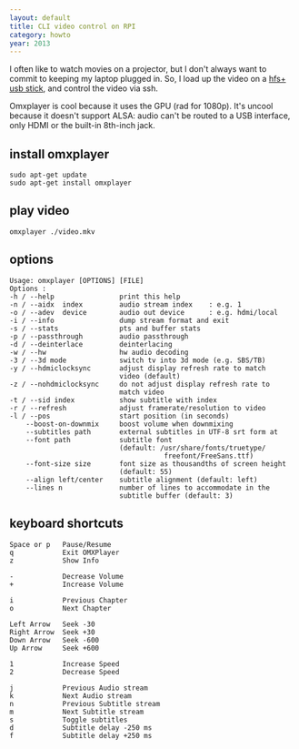 ```yaml
---
layout: default
title: CLI video control on RPI
category: howto
year: 2013
---
```

I often like to watch movies on a projector, but I don't always want to commit to keeping my laptop plugged in. So, I load up the video on a [hfs+ usb stick](/rpi-hfs), and control the video via ssh.

Omxplayer is cool because it uses the GPU (rad for 1080p). It's uncool because it doesn't support ALSA: audio can't be routed to a USB interface, only HDMI or the built-in 8th-inch jack.

##  install omxplayer

    sudo apt-get update
    sudo apt-get install omxplayer

## play video

    omxplayer ./video.mkv

<!--more-->

## options

    Usage: omxplayer [OPTIONS] [FILE]
    Options :
    -h / --help                print this help
    -n / --aidx  index         audio stream index    : e.g. 1
    -o / --adev  device        audio out device      : e.g. hdmi/local
    -i / --info                dump stream format and exit
    -s / --stats               pts and buffer stats
    -p / --passthrough         audio passthrough
    -d / --deinterlace         deinterlacing
    -w / --hw                  hw audio decoding
    -3 / --3d mode             switch tv into 3d mode (e.g. SBS/TB)
    -y / --hdmiclocksync       adjust display refresh rate to match
                               video (default)
    -z / --nohdmiclocksync     do not adjust display refresh rate to
                               match video
    -t / --sid index           show subtitle with index
    -r / --refresh             adjust framerate/resolution to video
    -l / --pos                 start position (in seconds)
        --boost-on-downmix     boost volume when downmixing
        --subtitles path       external subtitles in UTF-8 srt form at
        --font path            subtitle font
                               (default: /usr/share/fonts/truetype/
                                          freefont/FreeSans.ttf)
        --font-size size       font size as thousandths of screen height
                               (default: 55)
        --align left/center    subtitle alignment (default: left)
        --lines n              number of lines to accommodate in the
                               subtitle buffer (default: 3)

## keyboard shortcuts

    Space or p   Pause/Resume
    q            Exit OMXPlayer
    z            Show Info

    -            Decrease Volume
    +            Increase Volume

    i            Previous Chapter
    o            Next Chapter

    Left Arrow   Seek -30
    Right Arrow  Seek +30
    Down Arrow   Seek -600
    Up Arrow     Seek +600

    1            Increase Speed
    2            Decrease Speed

    j            Previous Audio stream
    k            Next Audio stream
    n            Previous Subtitle stream
    m            Next Subtitle stream
    s            Toggle subtitles
    d            Subtitle delay -250 ms
    f            Subtitle delay +250 ms
